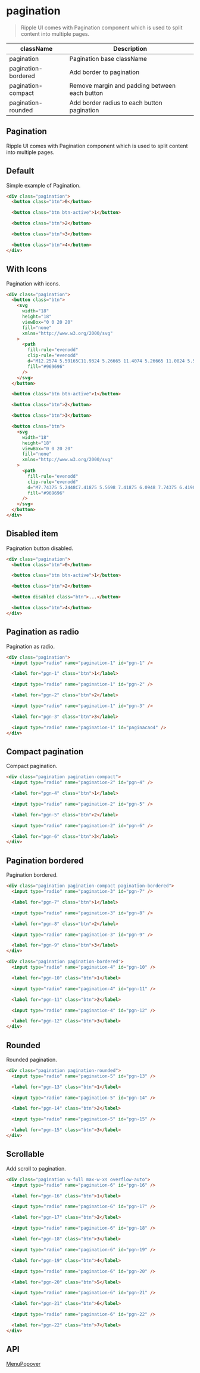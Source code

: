 # pagination

> Ripple UI comes with Pagination component which is used to split content into multiple pages.

| className           | Description                                   |
| ------------------- | --------------------------------------------- |
| pagination          | Pagination base className                     |
| pagination-bordered | Add border to pagination                      |
| pagination-compact  | Remove margin and padding between each button |
| pagination-rounded  | Add border radius to each button pagination   |

## Pagination

Ripple UI comes with Pagination component which is used to split content into multiple pages.

## [​](#default)Default

Simple example of Pagination.

```html
<div class="pagination">
  <button class="btn">0</button>

  <button class="btn btn-active">1</button>

  <button class="btn">2</button>

  <button class="btn">3</button>

  <button class="btn">4</button>
</div>
```

## [​](#with-icons)With Icons

Pagination with icons.

```html
<div class="pagination">
  <button class="btn">
    <svg
      width="18"
      height="18"
      viewBox="0 0 20 20"
      fill="none"
      xmlns="http://www.w3.org/2000/svg"
    >
      <path
        fill-rule="evenodd"
        clip-rule="evenodd"
        d="M12.2574 5.59165C11.9324 5.26665 11.4074 5.26665 11.0824 5.59165L7.25742 9.41665C6.93242 9.74165 6.93242 10.2667 7.25742 10.5917L11.0824 14.4167C11.4074 14.7417 11.9324 14.7417 12.2574 14.4167C12.5824 14.0917 12.5824 13.5667 12.2574 13.2417L9.02409 9.99998L12.2574 6.76665C12.5824 6.44165 12.5741 5.90832 12.2574 5.59165Z"
        fill="#969696"
      />
    </svg>
  </button>

  <button class="btn btn-active">1</button>

  <button class="btn">2</button>

  <button class="btn">3</button>

  <button class="btn">
    <svg
      width="18"
      height="18"
      viewBox="0 0 20 20"
      fill="none"
      xmlns="http://www.w3.org/2000/svg"
    >
      <path
        fill-rule="evenodd"
        clip-rule="evenodd"
        d="M7.74375 5.2448C7.41875 5.5698 7.41875 6.0948 7.74375 6.4198L10.9771 9.65314L7.74375 12.8865C7.41875 13.2115 7.41875 13.7365 7.74375 14.0615C8.06875 14.3865 8.59375 14.3865 8.91875 14.0615L12.7437 10.2365C13.0687 9.91147 13.0687 9.38647 12.7437 9.06147L8.91875 5.23647C8.60208 4.9198 8.06875 4.9198 7.74375 5.2448Z"
        fill="#969696"
      />
    </svg>
  </button>
</div>
```

## [​](#disabled-item)Disabled item

Pagination button disabled.

```html
<div class="pagination">
  <button class="btn">0</button>

  <button class="btn btn-active">1</button>

  <button class="btn">2</button>

  <button disabled class="btn">...</button>

  <button class="btn">4</button>
</div>
```

## [​](#pagination-as-radio)Pagination as radio

Pagination as radio.

```html
<div class="pagination">
  <input type="radio" name="pagination-1" id="pgn-1" />

  <label for="pgn-1" class="btn">1</label>

  <input type="radio" name="pagination-1" id="pgn-2" />

  <label for="pgn-2" class="btn">2</label>

  <input type="radio" name="pagination-1" id="pgn-3" />

  <label for="pgn-3" class="btn">3</label>

  <input type="radio" name="pagination-1" id="paginacao4" />
</div>
```

## [​](#compact-pagination)Compact pagination

Compact pagination.

```html
<div class="pagination pagination-compact">
  <input type="radio" name="pagination-2" id="pgn-4" />

  <label for="pgn-4" class="btn">1</label>

  <input type="radio" name="pagination-2" id="pgn-5" />

  <label for="pgn-5" class="btn">2</label>

  <input type="radio" name="pagination-2" id="pgn-6" />

  <label for="pgn-6" class="btn">3</label>
</div>
```

## [​](#pagination-bordered)Pagination bordered

Pagination bordered.

```html
<div class="pagination pagination-compact pagination-bordered">
  <input type="radio" name="pagination-3" id="pgn-7" />

  <label for="pgn-7" class="btn">1</label>

  <input type="radio" name="pagination-3" id="pgn-8" />

  <label for="pgn-8" class="btn">2</label>

  <input type="radio" name="pagination-3" id="pgn-9" />

  <label for="pgn-9" class="btn">3</label>
</div>

<div class="pagination pagination-bordered">
  <input type="radio" name="pagination-4" id="pgn-10" />

  <label for="pgn-10" class="btn">1</label>

  <input type="radio" name="pagination-4" id="pgn-11" />

  <label for="pgn-11" class="btn">2</label>

  <input type="radio" name="pagination-4" id="pgn-12" />

  <label for="pgn-12" class="btn">3</label>
</div>
```

## [​](#rounded)Rounded

Rounded pagination.

```html
<div class="pagination pagination-rounded">
  <input type="radio" name="pagination-5" id="pgn-13" />

  <label for="pgn-13" class="btn">1</label>

  <input type="radio" name="pagination-5" id="pgn-14" />

  <label for="pgn-14" class="btn">2</label>

  <input type="radio" name="pagination-5" id="pgn-15" />

  <label for="pgn-15" class="btn">3</label>
</div>
```

## [​](#scrollable)Scrollable

Add scroll to pagination.

```html
<div class="pagination w-full max-w-xs overflow-auto">
  <input type="radio" name="pagination-6" id="pgn-16" />

  <label for="pgn-16" class="btn">1</label>

  <input type="radio" name="pagination-6" id="pgn-17" />

  <label for="pgn-17" class="btn">2</label>

  <input type="radio" name="pagination-6" id="pgn-18" />

  <label for="pgn-18" class="btn">3</label>

  <input type="radio" name="pagination-6" id="pgn-19" />

  <label for="pgn-19" class="btn">4</label>

  <input type="radio" name="pagination-6" id="pgn-20" />

  <label for="pgn-20" class="btn">5</label>

  <input type="radio" name="pagination-6" id="pgn-21" />

  <label for="pgn-21" class="btn">6</label>

  <input type="radio" name="pagination-6" id="pgn-22" />

  <label for="pgn-22" class="btn">7</label>
</div>
```

## [​](#api)API

[Menu](/docs/components/menu)[Popover](/docs/components/popover)
